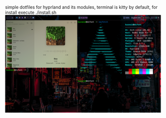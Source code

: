 simple dotfiles for hyprland and its modules, terminal is kitty by default, for install execute ./install.sh
![Example](image.png)